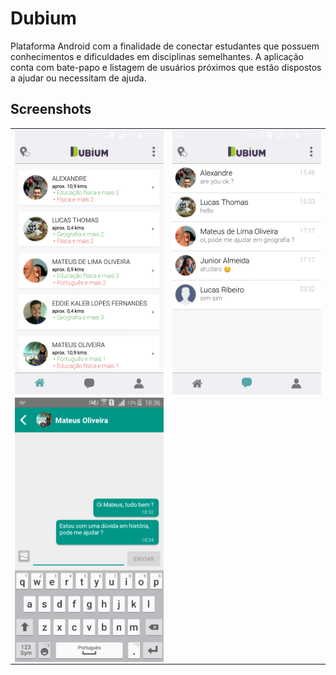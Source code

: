 # Dubium
Plataforma Android com a finalidade de conectar estudantes que possuem conhecimentos e dificuldades em disciplinas semelhantes. A aplicação conta com bate-papo e listagem de usuários próximos que estão dispostos a ajudar ou necessitam de ajuda.

## Screenshots
<table>
  <tr>
    <td>
      <img align="left" src="screenshots/home.png"> 
    </td>
    <td>
      <img align="right" src="screenshots/chats.png">
    </td>
  </tr>
  <tr>
    <td>
      <img align="left" src="screenshots/chat.png">
    </td>
  </tr>
 </table>
